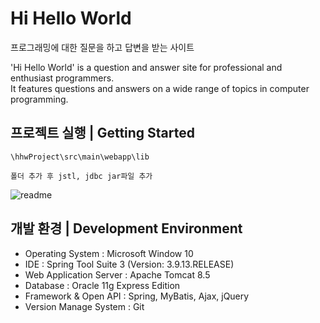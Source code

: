 # Hi Hello World 
 프로그래밍에 대한 질문을 하고 답변을 받는 사이트

'Hi Hello World' is a question and answer site for professional and enthusiast programmers.  
It features questions and answers on a wide range of topics in computer programming.
  <br>
## 프로젝트 실행 | Getting Started

``` 
\hhwProject\src\main\webapp\lib

폴더 추가 후 jstl, jdbc jar파일 추가
``` 


![readme](https://user-images.githubusercontent.com/48824321/107194208-169a0100-6a33-11eb-8103-adda81286a82.png)


## 개발 환경 | Development Environment
- Operating System : Microsoft Window 10
- IDE : Spring Tool Suite 3 (Version: 3.9.13.RELEASE)
- Web Application Server : Apache Tomcat 8.5
- Database : Oracle 11g Express Edition
- Framework & Open API : Spring, MyBatis, Ajax, jQuery
- Version Manage System : Git
